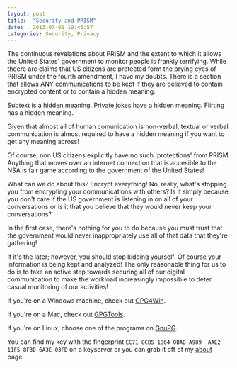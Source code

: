 ```yaml
---
layout: post
title:  "Security and PRISM"
date:   2013-07-01 19:45:57
categories: Security, Privacy
---
```


The continuous revelations about PRISM and the extent to which it allows the United States' government to monitor people is frankly terrifying. While theere are claims that US citizens are protected form the prying eyes of PRISM under the fourth amendment, I have my doubts. There is a section that allows ANY communications to be kept if they are believed to contain encrypted content or to contain a hidden meaning.

Subtext is a hidden meaning. Private jokes have a hidden meaning. Flirting has a hidden meaning.

Given that almost all of human comunication is non-verbal, textual or verbal communication is almost required to have a hidden meaning if you want to get any meaning across!


Of course, non US citizens explicitly have no such 'protections' from PRISM. Anything that moves over an internet connection that is accesible to the NSA is fair game according to the government of the United States!

What can we do about this? Encrypt everything! No, really, what's stopping you from encrypting your communications with others? Is it simply because you don't care if the US government is listening in on all of your conversations or is it that you believe that they would never keep your conversations?

In the first case, there's nothing for you to do because you must trust that the government would never inappropriately use all of that data that they're gathering!

If it's the later; however, you should stop kidding yourself. Of course your information is being kept and analyzed! The only reasonable thing for us to do is to take an active step towards securing all of our digital communication to make the workload increasingly impossible to deter casual monitoring of our activities!

If you're on a Windows machine, check out [GPG4Win](http://www.gpg4win.org/).

If you're on a Mac, check out [GPGTools](https://gpgtools.org/).

If you're on Linux, choose one of the programs on [GnuPG](http://www.gnupg.org/related_software/frontends.en.html#nix).

You can find my key with the fingerprint ```EC71 8CB5 1864 0BAD A989  AAE2 11F5 8F3D 6A3E 03FD``` on a keyserver or you can grab it off of my [about](/about) page.